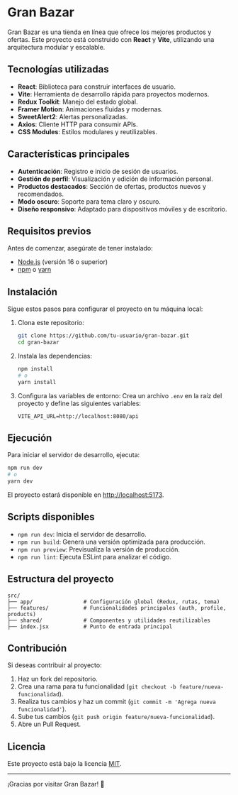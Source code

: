 # Gran Bazar

Gran Bazar es una tienda en línea que ofrece los mejores productos y ofertas. Este proyecto está construido con **React** y **Vite**, utilizando una arquitectura modular y escalable.

## Tecnologías utilizadas

- **React**: Biblioteca para construir interfaces de usuario.
- **Vite**: Herramienta de desarrollo rápida para proyectos modernos.
- **Redux Toolkit**: Manejo del estado global.
- **Framer Motion**: Animaciones fluidas y modernas.
- **SweetAlert2**: Alertas personalizadas.
- **Axios**: Cliente HTTP para consumir APIs.
- **CSS Modules**: Estilos modulares y reutilizables.

## Características principales

- **Autenticación**: Registro e inicio de sesión de usuarios.
- **Gestión de perfil**: Visualización y edición de información personal.
- **Productos destacados**: Sección de ofertas, productos nuevos y recomendados.
- **Modo oscuro**: Soporte para tema claro y oscuro.
- **Diseño responsivo**: Adaptado para dispositivos móviles y de escritorio.

## Requisitos previos

Antes de comenzar, asegúrate de tener instalado:

- [Node.js](https://nodejs.org/) (versión 16 o superior)
- [npm](https://www.npmjs.com/) o [yarn](https://yarnpkg.com/)

## Instalación

Sigue estos pasos para configurar el proyecto en tu máquina local:

1. Clona este repositorio:
   ```bash
   git clone https://github.com/tu-usuario/gran-bazar.git
   cd gran-bazar
   ```

2. Instala las dependencias:
   ```bash
   npm install
   # o
   yarn install
   ```

3. Configura las variables de entorno:
   Crea un archivo `.env` en la raíz del proyecto y define las siguientes variables:
   ```
   VITE_API_URL=http://localhost:8080/api
   ```

## Ejecución

Para iniciar el servidor de desarrollo, ejecuta:

```bash
npm run dev
# o
yarn dev
```

El proyecto estará disponible en [http://localhost:5173](http://localhost:5173).

## Scripts disponibles

- `npm run dev`: Inicia el servidor de desarrollo.
- `npm run build`: Genera una versión optimizada para producción.
- `npm run preview`: Previsualiza la versión de producción.
- `npm run lint`: Ejecuta ESLint para analizar el código.

## Estructura del proyecto

```plaintext
src/
├── app/                # Configuración global (Redux, rutas, tema)
├── features/           # Funcionalidades principales (auth, profile, products)
├── shared/             # Componentes y utilidades reutilizables
├── index.jsx           # Punto de entrada principal
```

## Contribución

Si deseas contribuir al proyecto:

1. Haz un fork del repositorio.
2. Crea una rama para tu funcionalidad (`git checkout -b feature/nueva-funcionalidad`).
3. Realiza tus cambios y haz un commit (`git commit -m 'Agrega nueva funcionalidad'`).
4. Sube tus cambios (`git push origin feature/nueva-funcionalidad`).
5. Abre un Pull Request.

## Licencia

Este proyecto está bajo la licencia [MIT](https://opensource.org/licenses/MIT).

---
¡Gracias por visitar Gran Bazar! 🎉
